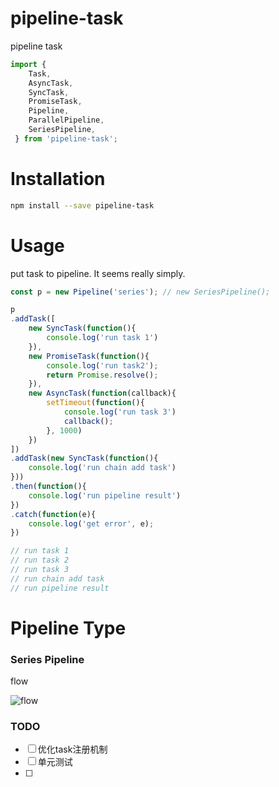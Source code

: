 # pipeline-task

pipeline task

``` javascript
import {
    Task,
    AsyncTask,
    SyncTask,
    PromiseTask,
    Pipeline,
    ParallelPipeline,
    SeriesPipeline,
 } from 'pipeline-task';
```

# Installation
``` bash
npm install --save pipeline-task
```

# Usage
put task to pipeline. It seems really simply.

``` javascript
const p = new Pipeline('series'); // new SeriesPipeline();

p
.addTask([
	new SyncTask(function(){
		console.log('run task 1')
	}),
	new PromiseTask(function(){
		console.log('run task2');
		return Promise.resolve();
	}),
	new AsyncTask(function(callback){
		setTimeout(function(){
			console.log('run task 3')
			callback();
		}, 1000)
	})
])
.addTask(new SyncTask(function(){
	console.log('run chain add task')
}))
.then(function(){
	console.log('run pipeline result')
})
.catch(function(e){
	console.log('get error', e);
})

// run task 1
// run task 2
// run task 3
// run chain add task
// run pipeline result

```

# Pipeline Type

### Series Pipeline

flow

![flow](https://i.ibb.co/t22mCVp/2020-01-01-11-28-31.png)




### TODO
* [ ] 优化task注册机制
* [ ] 单元测试
* [ ] 
